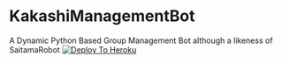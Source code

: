 # KakashiManagementBot 
A Dynamic Python Based Group Management Bot although a likeness of SaitamaRobot
[![Deploy To Heroku](https://www.herokucdn.com/deploy/button.svg)](https://dashboard.heroku.com/new?template=https://github.com/Rexinazor/KakashiManagementBot)
